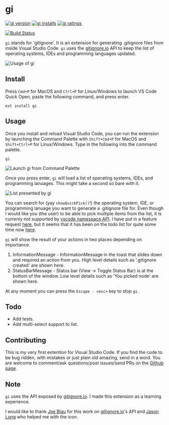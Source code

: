 # gi

[![gi version](https://vsmarketplacebadge.apphb.com/version-short/rubbersheep.gi.svg)](https://marketplace.visualstudio.com/items?itemName=rubbersheep.gi) [![gi installs](https://vsmarketplacebadge.apphb.com/installs/rubbersheep.gi.svg)](https://marketplace.visualstudio.com/items?itemName=rubbersheep.gi) [![gi ratings](https://vsmarketplacebadge.apphb.com/rating-short/rubbersheep.gi.svg)](https://marketplace.visualstudio.com/items?itemName=rubbersheep.gi#review-details)

[![Build Status](https://travis-ci.org/hasit/vscode-gi.svg?branch=master)](https://travis-ci.org/hasit/vscode-gi)

`gi` stands for 'gitignore'. It is an extension for generating .gitignore files from inside Visual Studio Code. `gi` uses the [gitignore.io](https://www.gitignore.io) API to keep the list of operating systems, IDEs and programming languages updated.

![Usage of gi](assets/gi.gif)

## Install
Press `Cmd+P` for MacOS and `Ctrl+P` for Linux/Windows to launch VS Code Quick Open, paste the following command, and press enter.

```
ext install gi
```

## Usage

Once you install and reload Visual Studio Code, you can run the extension by launching the Command Palette with `Shift+Cmd+P` for MacOS and `Shift+Ctrl+P` for Linux/Windows. Type in the following into the command palette.

```
gi
```

![Launch gi from Command Palette](assets/cp.png)

Once you press enter, `gi` will load a list of operating systems, IDEs, and programming lanuages. This might take a second so bare with it.

![List presented by gi](assets/list.png)

You can search for (yay `showQuickPick()`!) the operating system, IDE, or programming lanuage you want to generate a .gitignore file for. Even though I would like you (the user) to be able to pick multiple items from the list, it is currenly not supported by [vscode namespace API](https://code.visualstudio.com/docs/extensionAPI/vscode-api). I have put in a feature request [here](https://github.com/Microsoft/vscode/issues/12925), but it seems that it has been on the todo list for quite some time now [here](https://github.com/Microsoft/vscode/issues/238).

`gi` will show the result of your actions in two places depending on importance.
1. InformationMessage - InformationMessage in the toast that slides down and required an action from you. High level details such as '.gitignore created' are shown here.
2. StatusBarMessage - Status bar (View -> Toggle Status Bar) is at the bottom of the window. Low level details such as 'You picked node' are shown here.

At any moment you can press the `Escape - <esc>` key to stop `gi`.

## Todo 

- Add tests.
- Add multi-select support to list.

## Contributing

This is my very first extention for Visual Studio Code. If you find the code to be bug ridden, with mistakes or just plain old amazing, send in a word. You are welcome to comment/ask questions/post issues/send PRs on the [Github page](https://github.com/hasit/vscode-gi). 

## Note

`gi` uses the API exposed by [gitignore.io](https://www.gitignore.io). I made this extension as a learning experience.

I would like to thank [Joe Blau](https://joeblau.com) for this work on [gitignore.io](https://www.gitignore.io)'s API and [Jason Long](http://www.jasonlong.me) who helped me with the icon.

